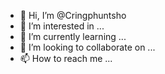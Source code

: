 - 👋 Hi, I’m @Cringphuntsho
- 👀 I’m interested in ...
- 🌱 I’m currently learning ...
- 💞️ I’m looking to collaborate on ...
- 📫 How to reach me ...

<!---
Cringphuntsho/Cringphuntsho is a ✨ special ✨ repository because its `README.md` (this file) appears on your GitHub profile.
You can click the Preview link to take a look at your changes.
--->
